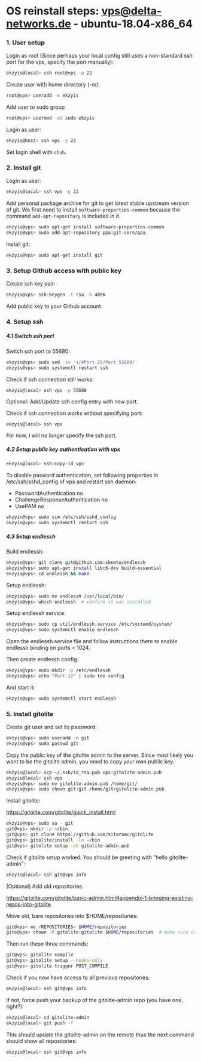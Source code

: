 # OS reinstall steps: vps@delta-networks.de - ubuntu-18.04-x86_64

### 1. User setup


Login as root (Since perhaps your local config still uses a non-standard ssh port for the vps, specify the port manually):
```sh
ekzyis@local> ssh root@vps -p 22
```

Create user with home directory (-m):
```sh
root@vps> useradd -m ekzyis
```

Add user to sudo group
```sh
root@vps> usermod -aG sudo ekzyis
```

Login as user:
```sh
ekzyis@host> ssh vps -p 22
```

Set login shell with `chsh`.


### 2. Install git

Login as user:
```sh
ekzyis@local> ssh vps -p 22
```

Add personal package archive for git to get latest stable upstream version of git. We first need to install `software-properties-common` because the command `add-apt-repository` is included in it.
```sh
ekzyis@vps> sudo apt-get install software-properties-common
ekzyis@vps> sudo add-apt-repository ppa:git-core/ppa
```

Install git:
```sh
ekzyis@vps> sudo apt-get install git
```

### 3. Setup Github access with public key

Create ssh key pair:
```sh
ekzyis@vps> ssh-keygen -t rsa -b 4096
```

Add public key to your Github account.

### 4. Setup ssh

##### 4.1 Switch ssh port

Switch ssh port to 55680:
```sh
ekzyis@vps> sudo sed -ie 's/#Port 22/Port 55680/'
ekzyis@vps> sudo systemctl restart ssh
```

Check if ssh connection still works:
```sh
ekzyis@local> ssh vps -p 55680
```

Optional: Add/Update ssh config entry with new port.

Check if ssh connection works without specifying port:
```
ekzyis@local> ssh vps
```

For now, I will no longer specify the ssh port.

##### 4.2 Setup public key authentication with vps

```sh
ekzyis@local> ssh-copy-id vps
```

To disable pasword authentication, set following properties in /etc/ssh/sshd_config of vps and restart ssh daemon:

- PasswordAuthentication no
- ChallengeResponseAuthentication no
- UsePAM no

```sh
ekzyis@vps> sudo vim /etc/ssh/sshd_config
ekzyis@vps> sudo systemctl restart ssh
```

##### 4.3 Setup endlessh

Build endlessh:
```sh
ekzyis@vps> git clone git@github.com:skeeto/endlessh
ekzyis@vps> sudo apt-get install libc6-dev build-essential
ekzyis@vps> cd endlessh && make
```

Setup endlessh:
```sh
ekzyis@vps> sudo mv endlessh /usr/local/bin/
ekzyis@vps> which endlessh  # confirm it was installed
```

Setup endlessh service:
```sh
ekzyis@vps> sudo cp util/endlessh.service /etc/systemd/system/
ekzyis@vps> sudo systemctl enable endlessh
```

Open the endlessh.service file and follow instructions there to enable endlessh binding on ports < 1024.

Then create endlessh config:
```sh
ekzyis@vps> sudo mkdir -p /etc/endlessh
ekzyis@vps> echo "Port 22" | sudo tee config
```

And start it:
```sh
ekzyis@vps> sudo systemctl start endlessh
```

### 5. Install gitolite

Create git user and set its password:
```sh
ekzyis@vps> sudo useradd -m git
ekzyis@vps> sudo passwd git
```

Copy the public key of the gitolite admin to the server. Since most likely you want to be the gitolite admin, you need to copy your own public key.

```sh
ekzyis@local> scp ~/.ssh/id_rsa.pub vps:gitolite-admin.pub
ekzyis@local> ssh vps
ekzyis@vps> sudo mv gitolite-admin.pub /home/git/
ekzyis@vps> sudo chown git:git /home/git/gitolite-admin.pub
```

Install gitolite:

https://gitolite.com/gitolite/quick_install.html

```sh
ekzyis@vps> sudo su - git
git@vps> mkdir -p ~/bin
git@vps> git clone https://github.com/sitaramc/gitolite
git@vps> gitolite/install -ln ~/bin
git@vps> gitolite setup -pk gitolite-admin.pub
```

Check if gitolite setup worked. You should be greeting with "hello gitolite-admin":
```sh
ekzyis@local> ssh git@vps info
```

(Optional) Add old repositories:

https://gitolite.com/gitolite/basic-admin.html#appendix-1-bringing-existing-repos-into-gitolite

Move old, bare repositories into $HOME/repositories:
```sh
git@vps> mv <REPOSITORIES> $HOME/repositories
gite@vps> chown -R gitolite:gitolite $HOME/repositories  # make sure correct permissions are set
```

Then run these three commands:
```sh
git@vps> gitolite compile
git@vps> gitolite setup --hooks-only
git@vps> gitolite trigger POST_COMPILE
```

Check if you now have access to all previous repositories:
```sh
ekzyis@local> ssh git@vps info
```

If not, force push your backup of the gitolite-admin repo (you have one, right?):
```sh
ekzyis@local> cd gitolite-admin
ekzyis@local> git push -f
```

This should update the gitolite-admin on the remote thus the next command should show all repositories:
```sh
ekzyis@local> ssh git@vps info
```

